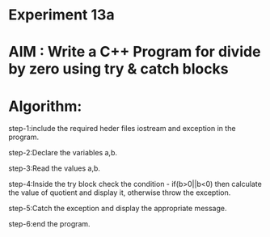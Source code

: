 #          Experiment 13a
# AIM : Write a C++ Program for divide by zero using try & catch blocks
# Algorithm:  
step-1:include the required heder files iostream and exception in the program.

step-2:Declare the variables a,b.

step-3:Read the values a,b.

step-4:Inside the try block check the condition - if(b>0||b<0) then calculate the value of quotient and display it, otherwise throw the exception.

step-5:Catch the exception and display the appropriate message.

step-6:end  the program.
